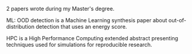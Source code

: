 2 papers wrote during my Master's degree.

ML: OOD detection is a Machine Learning synthesis paper about out-of-distribution detection that uses an energy score.

HPC is a High Performance Computing extended abstract presenting techniques used for simulations for reproducible research.
